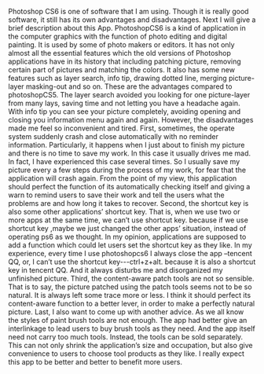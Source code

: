 Photoshop CS6 is one of software that I am using. Though it is really good software, it still has its own advantages and disadvantages.
Next I will give a brief description about this App. PhotoshopCS6 is a kind of application in the computer graphics with the function of photo editing and digital painting. It is used by some of photo makers or editors. It has not only almost all the essential features which the old versions of Photoshop applications have in its history that including patching picture, removing certain part of pictures and matching the colors. It also has some new features such as layer search, info tip, drawing dotted line, merging picture-layer masking-out and so on. These are the advantages compared to photoshopCS5. The layer search avoided you looking for one picture-layer from many lays, saving time and not letting you have a headache again. With info tip you can see your picture completely, avoiding opening and closing you information menu again and again.
However, the disadvantages made me feel so inconvenient and tired.
First, sometimes, the operate system suddenly crash and close automatically with no reminder information. Particularly, it happens when I just about to finish my picture and there is no time to save my work. In this case it usually drives me mad. In fact, I have experienced this case several times. So I usually save my picture every a few steps during the process of my work, for fear that the application will crash again. From the point of my view, this application should perfect the function of its automatically checking itself and giving a warn to remind users to save their work and tell the users what the problems are and how long it takes to recover.
Second, the shortcut key is also some other applications’ shortcut key. That is, when we use two or more apps at the same time, we can’t use shortcut key. because if we use shortcut key ,maybe we just changed the other apps’ situation, instead of operating ps6 as we thought. In my opinion, applications are supposed to add a function which could let users set the shortcut key as they like. In my experience, every time I use photoshopcs6 I always close the app –tencent QQ, or, I can’t use the shortcut key---ctrl+z+alt. because it is also a shortcut key in tencent QQ. And it always disturbs me and disorganized my unfinished picture.
Third, the content-aware patch tools are not so sensible. That is to say, the picture patched using the patch tools seems not to be so natural. It is always left some trace more or less. I think it should perfect its content-aware function to a better lever, in order to make a perfectly natural picture.
Last, I also want to come up with another advice. As we all know the styles of paint brush tools are not enough. The app had better give an interlinkage to lead users to buy brush tools as they need. And the app itself need not carry too much tools. Instead, the tools can be sold separately. This can not only shrink the application’s size and occupation, but also give convenience to users to choose tool products as they like.
I really expect this app to be better and better to benefit more users.
